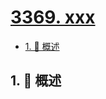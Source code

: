 # [3369. xxx](https://github.com/Tdahuyou/TNotes.leetcode/tree/main/notes/3369.%20xxx)

<!-- region:toc -->

- [1. 📝 概述](#1--概述)

<!-- endregion:toc -->

## 1. 📝 概述
